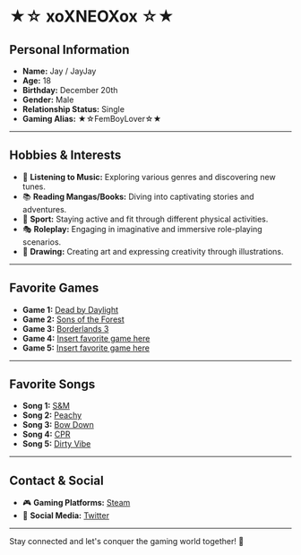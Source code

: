 # ★☆ xoXNEOXox ☆★

## Personal Information
- **Name:** Jay / JayJay  
- **Age:** 18  
- **Birthday:** December 20th  
- **Gender:** Male  
- **Relationship Status:** Single  
- **Gaming Alias:** ★☆FemBoyLover☆★  

---

## Hobbies & Interests
- 🎵 **Listening to Music:** Exploring various genres and discovering new tunes.
- 📚 **Reading Mangas/Books:** Diving into captivating stories and adventures.
- 🏃 **Sport:** Staying active and fit through different physical activities.
- 🎭 **Roleplay:** Engaging in imaginative and immersive role-playing scenarios.
- 🎨 **Drawing:** Creating art and expressing creativity through illustrations.

---

## Favorite Games
- **Game 1:** [Dead by Daylight](http://store.steampowered.com/app/381210/Dead_by_Daylight/)
- **Game 2:** [Sons of the Forest](https://store.steampowered.com/app/1326470/Sons_Of_The_Forest/)
- **Game 3:** [Borderlands 3](https://store.steampowered.com/app/397540/Borderlands_3/)
- **Game 4:** [Insert favorite game here](http://example.com)
- **Game 5:** [Insert favorite game here](http://example.com)

---

## Favorite Songs
- **Song 1:** [S&M](https://open.spotify.com/intl-de/track/0C4ejWmOTMv8vuYj85mf8m?si=3a02b7b2a39b49af)
- **Song 2:** [Peachy](https://open.spotify.com/intl-de/track/5fYO3w0XpFZFLqNJkTnnl3?si=cd96d68f37154c9c)
- **Song 3:** [Bow Down](https://open.spotify.com/intl-de/track/3jJTrW9rTO5V0RuLNmCp2h?si=971a0e7c3c574ca9)
- **Song 4:** [CPR](https://open.spotify.com/intl-de/track/5Y0Fl1dx7zmMOD35v7LNhf?si=c792163a36154a41)
- **Song 5:** [Dirty Vibe](https://open.spotify.com/intl-de/track/5Y0Fl1dx7zmMOD35v7LNhf?si=c792163a36154a41)

---

## Contact & Social
- 🎮 **Gaming Platforms:** [Steam](https://store.steampowered.com/)
- 📱 **Social Media:** [Twitter](https://twitter.com/yourhandle)

---

Stay connected and let's conquer the gaming world together! 🌟
